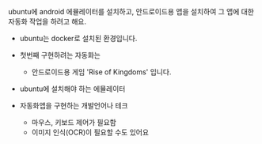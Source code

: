 ubuntu에 android 에뮬레이터를 설치하고, 안드로이드용 앱을 설치하여 그 앱에 대한 자동화 작업을 하려고 해요.

- ubuntu는 docker로 설치된 환경입니다.
- 첫번째 구현하려는 자동화는
  - 안드로이드용 게임 'Rise of Kingdoms' 입니다.

- ubuntu에 설치해야 하는 에뮬레이터
- 자동화앱을 구현하는 개발언어나 테크
  - 마우스, 키보드 제어가 필요함
  - 이미지 인식(OCR)이 필요할 수도 있어요